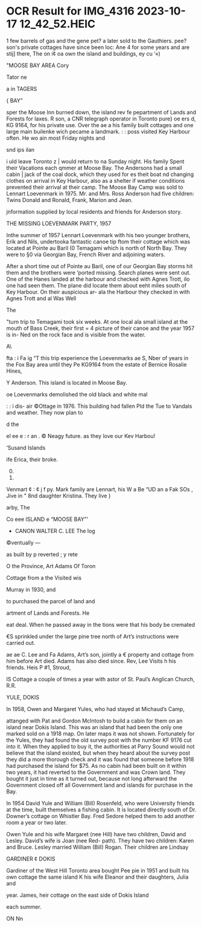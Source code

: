 # OCR Result for IMG_4316 2023-10-17 12_42_52.HEIC

1 few barrels of gas and the gene
pet? a later sold to the Gauthiers.
pee? son's private cottages have since been loc:
Ane 4 for some years and are stij] there, The on
i¢ oa own the island and buildings, ey cu
‘«)

"MOOSE BAY AREA Cory

Tator ne

a
in TAGERS

{ BAY”

sper the Moose Inn burned down, the island rev
fe pepartment of Lands and Forests for laxes. R
son, a CNR telegraph operator in Toronto pure} oe
ers d, KG 9164, for his private use. Over the ae
a his family built cottages and one large main builenke
wich pecame a landmark. : :
poss visited Key Harbour often. He wo
ain most Friday nights and

snd
ips ilan

i
uld leave Toronto
z | would return to
na Sunday night. His family Spent their Vacations each
qmmer at Moose Bay. The Andersons had a small cabin
| jack of the coal dock, which they used for es theit boat
nd changing clothes on arrival in Key Harbour, also as a
shelter if weather conditions prevented their arrival at their
camp.
The Moose Bay Camp was sold to Lennart Loevenmark
in 1975.
Mr. and Mrs. Ross Anderson had five children: Twins
Donald and Ronald, Frank, Marion and Jean.

jnformation supplied by local residents and friends for Anderson story.

THE MISSING LOEVENMARK PARTY, 1957

Inthe summer of 1957 Lennart Loevenmark with his two
younger brothers, Erik and Nils, undertooka fantastic canoe
tip ftom their cottage which was located at Pointe au Baril
(0 Temagami which is north of North Bay. They were to
§0 via Georgian Bay, French River and adjoining waters.

After a short time out of Pointe au Baril, one of our
Georgian Bay storms hit them and the brothers were
‘ported missing. Search planes were sent out. One of the
Hanes landed at the harbour and checked with Agnes Trott,
ilo one had seen them. The plane did locate them about
eeht miles south of Key Harbour. On their auspicious ar-
ala the Harbour they checked in with Agnes Trott and
al Was Well

The

"turn trip to Temagami took six weeks. At one local
ala small island at the mouth of Bass Creek, their first
= 4 picture of their canoe and the year 1957 is in-
Ned on the rock face and is visible from the water.

A\

fta : i Fa ig
“T this trip experience the Loevenmarks ae S,
Nber of years in the Fox Bay area until they Pe
KG9164 from the estate of Bernice Rosalie Hines,

Y Anderson. This island is located in Moose Bay.

oe Loevenmarks demolished the old black and white mal

: : i dis-
air  ©Ottage in 1976. This building had fallen Pld
the Tue to Vandals and weather. They now plan to

d the

el ee e : r an
. © Neagy future. as they love our Kev Harbou!

‘Susand Islands

ife Erica, their
broke.

0.
0.

Venmart ¢ : ¢ j f
py. Mark family are Lennart, his W a Be
“UD an a Fak SOs , Jive in
" 8nd daughter Kristina. They live }

arby, The

Co
eee ISLAND e “MOOSE BAY”’
- CANON WALTER C. LEE
The log

©ventually —

as built by p
reverted ; y rete

O the Province,
Art Adams Of Toron

Cottage from
a the
Visited wis

Murray in 1930, and

to purchased the parcel of land and

artment of Lands and Forests. He

eat deal. When he passed away in the
tions were that his body be cremated

€S sprinkled under the large pine tree north of
Art’s instructions were carried out.

ae ae C. Lee and Fa Adams, Art’s son, jointly
a € property and cottage from him before Art died.
Adams has also died since.
Rev, Lee Visits h
his friends. Heis P
#1, Stroud,

IS Cottage a couple of times a year with
astor of St. Paul’s Anglican Church, R.R.

YULE, DOKIS

In 1958, Owen and Margaret Yules, who had stayed at
Michaud’s Camp,

attanged with Pat and Gordon McIntosh
to build a cabin for them on an island near Dokis Island.
This was an island that had been the only one marked sold
on a 1918 map. On later maps it was not shown. Fortunately
for the Yules, they had found the old survey post with the
number KF 9176 cut into it. When they applied to buy it,
the authorities at Parry Sound would not believe that the
island existed, but when they heard about the survey post
they did a more thorough check and it was found that
someone before 1918 had purchased the island for $75. As
no cabin had been built on it within two years, it had
reverted to the Government and was Crown land. They
bought it just in time as it turned out, because not long
afterward the Government closed off all Government land
and islands for purchase in the Bay.

In 1954 David Yule and William (Bill) Rosenfeld, who
were University friends at the time, built themselves a fishing
cabin. It is located directly south of Dr. Downer’s cottage
on Whistler Bay. Fred Sedore helped them to add another
room a year or two later.

Owen Yule and his wife Margaret (nee Hill) have two
children, David and Lesley. David’s wife is Joan (nee Red-
path). They have two children: Karen and Bruce. Lesley
married William (Bill) Rogan. Their children are Lindsay

GARDINER ¢ DOKIS

Gardiner of the West Hill Toronto area bought
Pee pie in 1951 and built his own cottage the same
island K his wife Eleanor and their daughters, Julia and

year. James, heir cottage on the east side of Dokis Island

each summer.

ON
Nn

